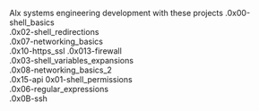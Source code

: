 Alx systems engineering development with these projects 
.0x00-shell_basics      
.0x02-shell_redirections          
.0x07-networking_basics    
.0x10-https_ssl
.0x013-firewall          
.0x03-shell_variables_expansions  
.0x08-networking_basics_2  
.0x15-api
0x01-shell_permissions  
.0x06-regular_expressions        
.0x0B-ssh
